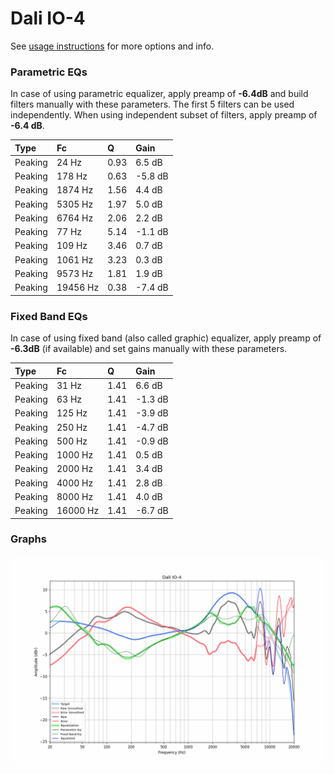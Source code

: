 # Dali IO-4
See [usage instructions](https://github.com/jaakkopasanen/AutoEq#usage) for more options and info.

### Parametric EQs
In case of using parametric equalizer, apply preamp of **-6.4dB** and build filters manually
with these parameters. The first 5 filters can be used independently.
When using independent subset of filters, apply preamp of **-6.4 dB**.

| Type    | Fc       |    Q | Gain    |
|:--------|:---------|:-----|:--------|
| Peaking | 24 Hz    | 0.93 | 6.5 dB  |
| Peaking | 178 Hz   | 0.63 | -5.8 dB |
| Peaking | 1874 Hz  | 1.56 | 4.4 dB  |
| Peaking | 5305 Hz  | 1.97 | 5.0 dB  |
| Peaking | 6764 Hz  | 2.06 | 2.2 dB  |
| Peaking | 77 Hz    | 5.14 | -1.1 dB |
| Peaking | 109 Hz   | 3.46 | 0.7 dB  |
| Peaking | 1061 Hz  | 3.23 | 0.3 dB  |
| Peaking | 9573 Hz  | 1.81 | 1.9 dB  |
| Peaking | 19456 Hz | 0.38 | -7.4 dB |

### Fixed Band EQs
In case of using fixed band (also called graphic) equalizer, apply preamp of **-6.3dB**
(if available) and set gains manually with these parameters.

| Type    | Fc       |    Q | Gain    |
|:--------|:---------|:-----|:--------|
| Peaking | 31 Hz    | 1.41 | 6.6 dB  |
| Peaking | 63 Hz    | 1.41 | -1.3 dB |
| Peaking | 125 Hz   | 1.41 | -3.9 dB |
| Peaking | 250 Hz   | 1.41 | -4.7 dB |
| Peaking | 500 Hz   | 1.41 | -0.9 dB |
| Peaking | 1000 Hz  | 1.41 | 0.5 dB  |
| Peaking | 2000 Hz  | 1.41 | 3.4 dB  |
| Peaking | 4000 Hz  | 1.41 | 2.8 dB  |
| Peaking | 8000 Hz  | 1.41 | 4.0 dB  |
| Peaking | 16000 Hz | 1.41 | -6.7 dB |

### Graphs
![](./Dali%20IO-4.png)